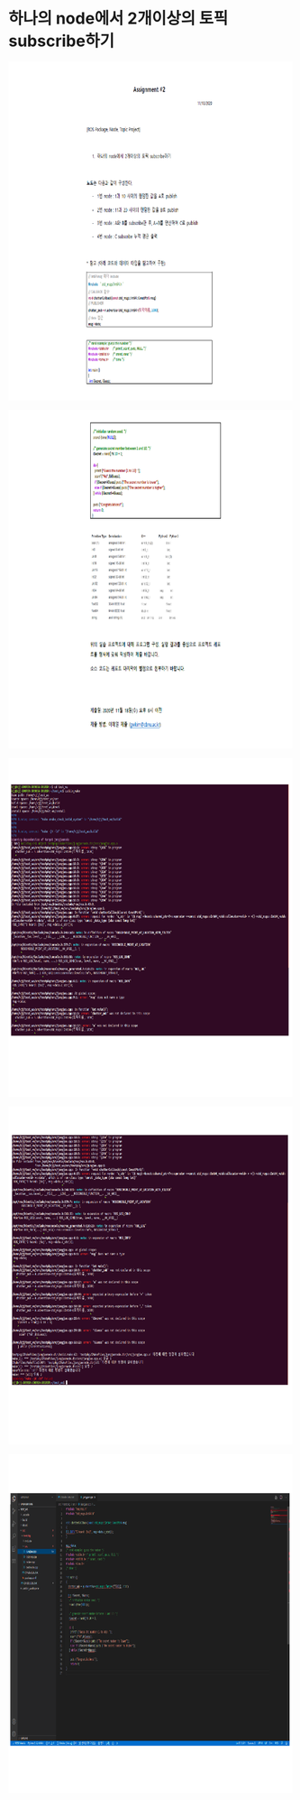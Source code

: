 # **하나의 node에서 2개이상의 토픽 subscribe하기** 

<p align="left" margin=100>  <img src="https://github.com/kjj3436/industrial-AI/blob/master/images/2020-11-18하나의node에서2개이상1.png"  width="900" height="600"> </p>
<p align="left" margin=100>  <img src="https://github.com/kjj3436/industrial-AI/blob/master/images/2020-11-18하나의node에서2개이상2.png"  width="900" height="600"> </p>
<p align="left" margin=100>  <img src="https://github.com/kjj3436/industrial-AI/blob/master/images/2020-11-18하나의node에서2개이상3.png"  width="900" height="600"> </p>
<p align="left" margin=100>  <img src="https://github.com/kjj3436/industrial-AI/blob/master/images/2020-11-18하나의node에서2개이상4.png"  width="900" height="600"> </p>
<p align="left" margin=100>  <img src="https://github.com/kjj3436/industrial-AI/blob/master/images/2020-11-18하나의node에서2개이상5.png"  width="900" height="600"> </p>
